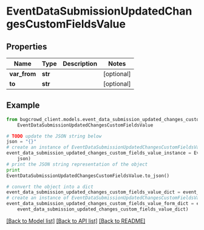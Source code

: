 # EventDataSubmissionUpdatedChangesCustomFieldsValue


## Properties

Name | Type | Description | Notes
------------ | ------------- | ------------- | -------------
**var_from** | **str** |  | [optional] 
**to** | **str** |  | [optional] 

## Example

```python
from bugcrowd_client.models.event_data_submission_updated_changes_custom_fields_value import
    EventDataSubmissionUpdatedChangesCustomFieldsValue

# TODO update the JSON string below
json = "{}"
# create an instance of EventDataSubmissionUpdatedChangesCustomFieldsValue from a JSON string
event_data_submission_updated_changes_custom_fields_value_instance = EventDataSubmissionUpdatedChangesCustomFieldsValue.from_json(
    json)
# print the JSON string representation of the object
print
EventDataSubmissionUpdatedChangesCustomFieldsValue.to_json()

# convert the object into a dict
event_data_submission_updated_changes_custom_fields_value_dict = event_data_submission_updated_changes_custom_fields_value_instance.to_dict()
# create an instance of EventDataSubmissionUpdatedChangesCustomFieldsValue from a dict
event_data_submission_updated_changes_custom_fields_value_form_dict = event_data_submission_updated_changes_custom_fields_value.from_dict(
    event_data_submission_updated_changes_custom_fields_value_dict)
```
[[Back to Model list]](../README.md#documentation-for-models) [[Back to API list]](../README.md#documentation-for-api-endpoints) [[Back to README]](../README.md)


